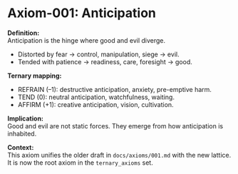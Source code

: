 # Axiom-001: Anticipation

**Definition:**  
Anticipation is the hinge where good and evil diverge.  

- Distorted by fear → control, manipulation, siege → evil.  
- Tended with patience → readiness, care, foresight → good.  

**Ternary mapping:**  
- REFRAIN (–1): destructive anticipation, anxiety, pre-emptive harm.  
- TEND (0): neutral anticipation, watchfulness, waiting.  
- AFFIRM (+1): creative anticipation, vision, cultivation.  

**Implication:**  
Good and evil are not static forces. They emerge from how anticipation is inhabited.

**Context:**  
This axiom unifies the older draft in `docs/axioms/001.md` with the new lattice. It is now the root axiom in the `ternary_axioms` set.
